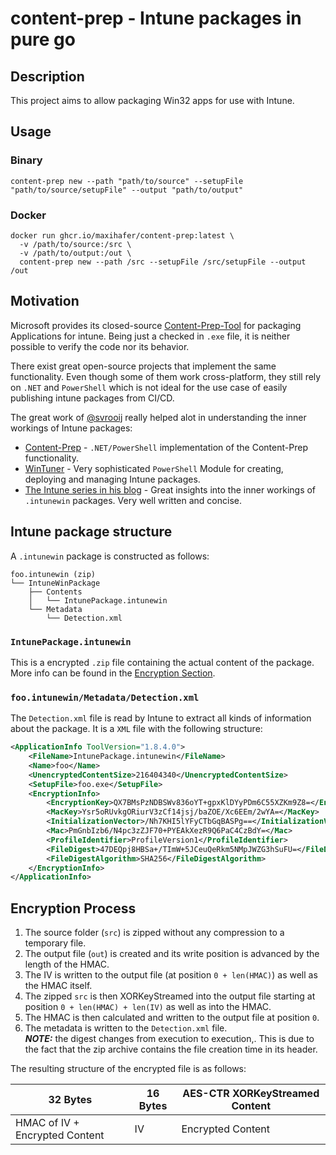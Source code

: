 # content-prep - Intune packages in pure go

## Description

This project aims to allow packaging Win32 apps for use with Intune.

## Usage

### Binary

```shell
content-prep new --path "path/to/source" --setupFile "path/to/source/setupFile" --output "path/to/output"
```

### Docker
```shell
docker run ghcr.io/maxihafer/content-prep:latest \
  -v /path/to/source:/src \
  -v /path/to/output:/out \
  content-prep new --path /src --setupFile /src/setupFile --output /out
```


## Motivation
 Microsoft provides its closed-source [Content-Prep-Tool](https://github.com/microsoft/Microsoft-Win32-Content-Prep-Tool) for packaging Applications for intune. 
 Being just a checked in `.exe` file, it is neither possible to verify the code nor its behavior.

There exist great open-source projects that implement the same functionality. Even though some of them work cross-platform, they still rely on `.NET` and `PowerShell` which is not ideal for the use case of easily publishing intune packages from CI/CD.
 
The great work of [@svrooij](https://github.com/svrooij) really helped alot in understanding the inner workings of Intune packages:

- [Content-Prep](https://github.com/svrooij/ContentPrep) - `.NET/PowerShell` implementation of the Content-Prep functionality.
- [WinTuner](https://github.com/svrooij/wingetintune) - Very sophisticated `PowerShell` Module for creating, deploying and managing Intune packages.
- [The Intune series in his blog](https://svrooij.io/2023/08/30/apps-intune/) - Great insights into the inner workings of `.intunewin` packages. Very well written and concise.

## Intune package structure

A `.intunewin` package is constructed as follows:
```shell
foo.intunewin (zip)
└── IntuneWinPackage
    ├── Contents
    │   └── IntunePackage.intunewin
    └── Metadata
        └── Detection.xml
```

### `IntunePackage.intunewin`
This is a encrypted `.zip` file containing the actual content of the package. More info can be found in the [Encryption Section](#encryption-process).

### `foo.intunewin/Metadata/Detection.xml`
The `Detection.xml` file is read by Intune to extract all kinds of information about the package. It is a `XML` file with the following structure:
```xml
<ApplicationInfo ToolVersion="1.8.4.0">
    <FileName>IntunePackage.intunewin</FileName>                                    // This is the static name of the inner (encrypted) package
    <Name>foo</Name>                                                                // Display name of the application
    <UnencryptedContentSize>216404340</UnencryptedContentSize>                      // Size of the unencrypted content
    <SetupFile>foo.exe</SetupFile>                                                  // Name of the setup file
    <EncryptionInfo>
        <EncryptionKey>QX7BMsPzNDBSWv836oYT+gpxKlDYyPDm6C55XZKm9Z8=</EncryptionKey> // Base64 encoded encryption key (32 byte)
        <MacKey>Ysr5oRUvkgORiurV3zCf14jsj/baZOE/Xc6EEm/2wYA=</MacKey>               // Base64 encoded HMAC key (32 byte)
        <InitializationVector>/Nh7KHI5lYFyCTbGqBASPg==</InitializationVector>       // Base64 encoded IV (16 byte)
        <Mac>PmGnbIzb6/N4pc3zZJF70+PYEAkXezR9Q6PaC4CzBdY=</Mac>                     // Base64 encoded HMAC
        <ProfileIdentifier>ProfileVersion1</ProfileIdentifier>                      // Static encoding Profile used by Intune to verify package integrity
        <FileDigest>47DEQpj8HBSa+/TImW+5JCeuQeRkm5NMpJWZG3hSuFU=</FileDigest>       // Base64 encoded SHA256 hash of the encrypted content
        <FileDigestAlgorithm>SHA256</FileDigestAlgorithm>                           // Hashing algorithm used
    </EncryptionInfo>
</ApplicationInfo>
```

## Encryption Process

1. The source folder (`src`) is zipped without any compression to a temporary file.
2. The output file (`out`) is created and its write position is advanced by the length of the HMAC.
3. The IV is written to the output file (at position `0 + len(HMAC)`) as well as the HMAC itself.
4. The zipped `src` is then XORKeyStreamed into the output file starting at position `0 + len(HMAC) + len(IV)` as well as into the HMAC.
5. The HMAC is then calculated and written to the output file at position `0`.
6. The metadata is written to the `Detection.xml` file.<br/>
**_NOTE:_** the digest changes from execution to execution,. This is due to the fact that the zip archive contains the file creation time in its header.

The resulting structure of the encrypted file is as follows:

| 32 Bytes                       | 16 Bytes | AES-CTR XORKeyStreamed Content |
|--------------------------------|----------|--------------------------------|
| HMAC of IV + Encrypted Content | IV       | Encrypted Content              |
